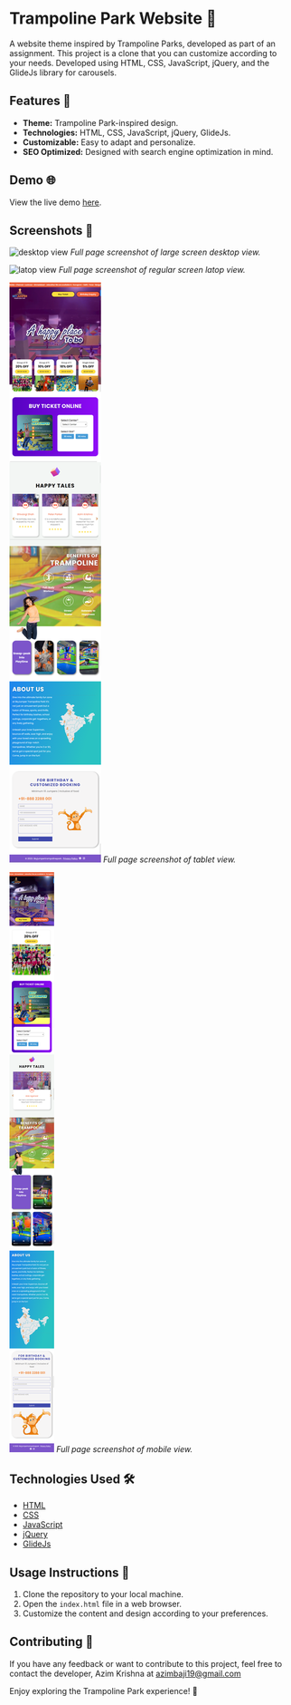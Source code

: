 # Trampoline Park Website 🤸

A website theme inspired by Trampoline Parks, developed as part of an assignment. This project is a clone that you can customize according to your needs. Developed using HTML, CSS, JavaScript, jQuery, and the GlideJs library for carousels.

## Features 🎉

- **Theme:** Trampoline Park-inspired design.
- **Technologies:** HTML, CSS, JavaScript, jQuery, GlideJs.
- **Customizable:** Easy to adapt and personalize.
- **SEO Optimized:** Designed with search engine optimization in mind.

## Demo 🌐

View the live demo [here](https://abkrishna.me/SkyJumper-Clone/).

## Screenshots 📸

![desktop view](screenshots/Screenshot_2.png)
*Full page screenshot of large screen desktop view.*

![latop view](screenshots/Screenshot_3.png)
*Full page screenshot of regular screen latop view.*

![tablet view](screenshots/Screenshot_4.png)
*Full page screenshot of tablet view.*

![mobile view](screenshots/Screenshot_5.png)
*Full page screenshot of mobile view.*

## Technologies Used 🛠️

- [HTML](https://developer.mozilla.org/en-US/docs/Web/HTML)
- [CSS](https://developer.mozilla.org/en-US/docs/Web/CSS)
- [JavaScript](https://developer.mozilla.org/en-US/docs/Web/JavaScript)
- [jQuery](https://jquery.com/)
- [GlideJs](https://glidejs.com/)

## Usage Instructions 🚀

1. Clone the repository to your local machine.
2. Open the `index.html` file in a web browser.
3. Customize the content and design according to your preferences.

## Contributing 🤝

If you have any feedback or want to contribute to this project, feel free to contact the developer, Azim Krishna at azimbaji19@gmail.com

Enjoy exploring the Trampoline Park experience! 🎉
